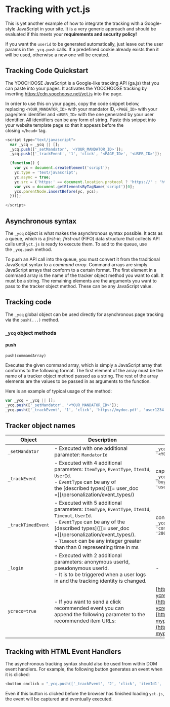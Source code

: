 # Tracking with yct.js

This is yet another example of how to integrate the tracking with a Google-style JavaScript in your site. It is a very generic approach and should be evaluated if this meets your **requirements and security policy!**

If you want the `userid` to be generated automatically, just leave out the user params in the `_ycq.push` calls.
If a predefined cookie already exists then it will be used, otherwise a new one will be created.

## Tracking Code Quickstart

The YOOCHOOSE JavaScript is a Google-like tracking API (ga.js) that you can paste into your pages. It activates the YOOCHOOSE tracking by inserting <https://cdn.yoochoose.net/yct.js> into the page.

In order to use this on your pages, copy the code snippet below, replacing `<YOUR_MANDATOR_ID>` with your mandator ID, `<PAGE_ID>` with your page/item identifier and `<USER_ID>` with the one generated by your user identifier. All identifiers can be any form of string. Paste this snippet into your website template page so that it appears before the closing `</head>` tag.

``` js
<script type="text/javascript">
  var _ycq = _ycq || [];
  _ycq.push(['_setMandator', '<YOUR_MANDATOR_ID>']);
  _ycq.push(['_trackEvent', '1', 'click', '<PAGE_ID>', '<USER_ID>']);

  (function() {
    var yc = document.createElement('script'); 
    yc.type = 'text/javascript'; 
    yc.async = true;
    yc.src = ('https:' == document.location.protocol ? 'https://' : 'http://') + 'cdn.yoochoose.net/yct.js';
    var ycs = document.getElementsByTagName('script')[0];
    ycs.parentNode.insertBefore(yc, ycs);
  })();

</script>
```

## Asynchronous syntax

The `_ycq` object is what makes the asynchronous syntax possible. It acts as a queue, which is a *first-in, first-out* (FIFO) data structure that collects API calls until `yct.js` is ready to execute them. To add to the queue, use the `_ycq.push` method.

To push an API call into the queue, you must convert it from the traditional JavaScript syntax to a *command array*. Command arrays are simply JavaScript arrays that conform to a certain format. The first element in a command array is the name of the tracker object method you want to call. It must be a string. The remaining elements are the arguments you want to pass to the tracker object method. These can be any JavaScript value.

## Tracking code

The `_ycq` global object can be used directly for asynchronous page tracking via the `push(...)` method. 

### `_ycq` object methods

#### push

`push(commandArray)`

Executes the given command array, which is simply a JavaScript array that conforms to the following format. The first element of the array must be the name of a tracker object method passed as a string. The rest of the array elements are the values to be passed in as arguments to the function. 

Here is an example of typical usage of the method:

``` js
var _ycq = _ycq || [];
_ycq.push(['_setMandator', '<YOUR_MANDATOR_ID>']);
_ycq.push(['_trackEvent', '1', 'click', 'https://mydoc.pdf', 'user1234']);
```

## Tracker object names

| Object          | Description   | Example  |
| --------------- | ------------- | ----- |
| `_setMandator ` | - Executed with one additional parameter: `MandatorId` | `_ycq.push (['_setMandator' , '<YOUR_MANDATOR_ID>']);` |
| `_trackEvent` | - Executed with 4 additional parameters: `ItemType`, `EventType`, `ItemId`, `UserId`.<br /> - `EventType` can be any of the [described types]([[= user_doc =]]/personalization/event_types/) |  capturing an event: `_ycq.push(['_trackEvent', '1', 'buy', 'https://mydoc.pdf', 'user1234x']);` |
| `_trackTimedEvent` | - Executed with 5 additional parameters: `ItemType`, `EventType`, `ItemId`, `Timeout`, `UserId`.<br /> - `EventType` can be any of the [described types]([[= user_doc =]]/personalization/event_types/).<br /> - `Timeout` can be any integer greater than than 0 representing time in ms | consume event sent after 20s: `_ycq.push(['_trackTimedEvent', '1', 'consume', 'https://mydoc.pdf', '20000', 'user1234x']);` |
| `_login` | - Executed with 2 additional parameters: anonymous userId, pseudonymous userId.<br /> - It is to be triggered when a user logs in and the tracking identity is changed.<br /> |-|
| `ycreco=true` | - If you want to send a click recommended event you can append the following parameter to the recommended item URLs: | [https://mydomain.com/mypage.html?ycreco=true](https://mydomain.com/mypage.html?ycreco=true) or <br />[https://mydomain.com/mypage.html?myparameter=x&ycreco=true](https://mydomain.com/mypage.html?myparameter=x&ycreco=true) |

## Tracking with HTML Event Handlers

The asynchronous tracking syntax should also be used from within DOM event handlers. For example, the following button generates an event when it is clicked:
``` js
<button onclick = "_ycq.push(['_trackEvent', '2', 'click', 'itemId1', 'user1234x'])"/><button>
```
Even if this button is clicked before the browser has finished loading `yct.js`, the event will be captured and eventually executed.
